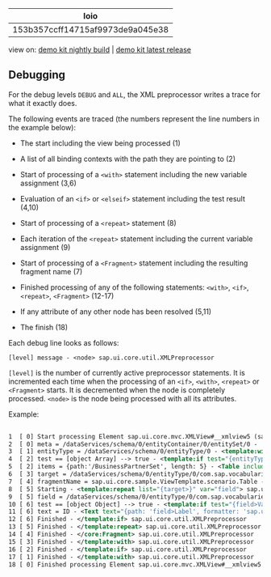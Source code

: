 <!-- loio153b357ccff14715af9973de9a045e38 -->

| loio |
| -----|
| 153b357ccff14715af9973de9a045e38 |

<div id="loio">

view on: [demo kit nightly build](https://openui5nightly.hana.ondemand.com/topic/153b357ccff14715af9973de9a045e38) | [demo kit latest release](https://sdk.openui5.org/topic/153b357ccff14715af9973de9a045e38)</div>

## Debugging

For the debug levels `DEBUG` and `ALL`, the XML preprocessor writes a trace for what it exactly does.

The following events are traced \(the numbers represent the line numbers in the example below\):

-   The start including the view being processed \(1\)

-   A list of all binding contexts with the path they are pointing to \(2\)

-   Start of processing of a `<with>` statement including the new variable assignment \(3,6\)

-   Evaluation of an `<if>` or `<elseif>` statement including the test result \(4,10\)

-   Start of processing of a `<repeat>` statement \(8\)

-   Each iteration of the `<repeat>` statement including the current variable assignment \(9\)

-   Start of processing of a `<Fragment>` statement including the resulting fragment name \(7\)

-   Finished processing of any of the following statements: `<with>`, `<if>`, `<repeat>`, `<Fragment>` \(12-17\)

-   If any attribute of any other node has been resolved \(5,11\)

-   The finish \(18\)


Each debug line looks as follows:

```
[level] message - <node> sap.ui.core.util.XMLPreprocessor
```

`[level]` is the number of currently active preprocessor statements. It is incremented each time when the processing of an `<if>`, `<with>`, `<repeat>` or `<Fragment>` starts. It is decremented when the node is completely processed. `<node>` is the node being processed with all its attributes.

Example:

```xml
			
1  [ 0] Start processing Element sap.ui.core.mvc.XMLView#__xmlview5 (sap.ui.core.sample.ViewTemplate.scenario.Detail) -  sap.ui.core.util.XMLPreprocessor
2  [ 0] meta = /dataServices/schema/0/entityContainer/0/entitySet/0 -  sap.ui.core.util.XMLPreprocessor
3  [ 1] entityType = /dataServices/schema/0/entityType/0 - <template:with path="meta>entityType" helper="sap.ui.model.odata.AnnotationHelper.gotoEntityType" var="entityType"> sap.ui.core.util.XMLPreprocessor
4  [ 2] test == [object Array] --> true - <template:if test="{entityType>com.sap.vocabularies.UI.v1.LineItem}"> sap.ui.core.util.XMLPreprocessor
5  [ 2] items = {path:'/BusinessPartnerSet', length: 5} - <Table includeItemInSelection="true" mode="SingleSelect" selectionChange="onSelectionChange" items="{= '{path:\'/' + ${meta>name} + '\', length: 5}' }"> sap.ui.core.util.XMLPreprocessor
6  [ 3] target = /dataServices/schema/0/entityType/0/com.sap.vocabularies.UI.v1.LineItem - <template:with path="entityType>com.sap.vocabularies.UI.v1.LineItem" var="target"> sap.ui.core.util.XMLPreprocessor
7  [ 4] fragmentName = sap.ui.core.sample.ViewTemplate.scenario.Table - <core:Fragment fragmentName="sap.ui.core.sample.ViewTemplate.scenario.Table" type="XML"/> sap.ui.core.util.XMLPreprocessor
8  [ 5] Starting - <template:repeat list="{target>}" var="field"> sap.ui.core.util.XMLPreprocessor
9  [ 5] field = /dataServices/schema/0/entityType/0/com.sap.vocabularies.UI.v1.LineItem/0 - <template:repeat list="{target>}" var="field"> sap.ui.core.util.XMLPreprocessor
10 [ 6] test == [object Object] --> true - <template:if test="{field>Value}"> sap.ui.core.util.XMLPreprocessor
11 [ 6] text = ID - <Text text="{path: 'field>Label', formatter: 'sap.ui.model.odata.AnnotationHelper.format'}"/> sap.ui.core.util.XMLPreprocessor
12 [ 6] Finished - </template:if> sap.ui.core.util.XMLPreprocessor
13 [ 5] Finished - </template:repeat> sap.ui.core.util.XMLPreprocessor
14 [ 4] Finished - </core:Fragment> sap.ui.core.util.XMLPreprocessor
15 [ 3] Finished - </template:with> sap.ui.core.util.XMLPreprocessor
16 [ 2] Finished - </template:if> sap.ui.core.util.XMLPreprocessor
17 [ 1] Finished - </template:with> sap.ui.core.util.XMLPreprocessor
18 [ 0] Finished processing Element sap.ui.core.mvc.XMLView#__xmlview5 (sap.ui.core.sample.ViewTemplate.scenario.Detail) -  sap.ui.core.util.XMLPreprocessor
```

